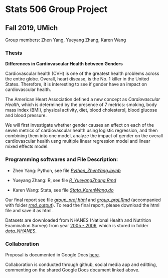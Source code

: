 # Stats 506 Group Project
## Fall 2019, UMich

Group members: Zhen Yang, Yueyang Zhang, Karen Wang

### Thesis

**Differences in Cardiovascular Health between Genders**

Cardiovascular health (CVH) is one of the greatest health problems across the entire globe. Overall, heart disease, is the No. 1 killer in the United States. Therefore, it is interesting to see if gender have an impact on cardiovascular health.

The American Heart Association defined a new concept as *Cardiovascular Health*, which is determined by the presence of 7 metrics: smoking, body mass index (BMI), physical activity, diet, blood cholesterol, blood glucose and blood pressure.

We will first investigate whether gender causes an effect on each of the seven metrics of cardiovascular health using logistic regression, and then combining them into one model, analyze the impact of gender on the overall cardiovascular health usng multiple linear regression model and linear mixed effects model.

### Programming softwares and File Description:

- Zhen Yang: Python, see file [*Python_ZhenYang.ipynb*](https://github.com/zhen-yang8/UMStats506_GroupProject/blob/master/Python_ZhenYang.ipynb)

- Yueyang Zhang: R, see file [*R_YueyangZhang.Rmd*](https://github.com/zhen-yang8/UMStats506_GroupProject/blob/master/R_YueyangZhang.Rmd)

- Karen Wang: Stata, see file [*Stata_KarenWang.do*](https://github.com/zhen-yang8/UMStats506_GroupProject/blob/master/Stata_KarenWang.do)

Our final report see file [*group_proj.html*](https://github.com/zhen-yang8/UMStats506_GroupProject/blob/master/group_proj.html) and [*group_proj.Rmd*](https://github.com/zhen-yang8/UMStats506_GroupProject/blob/master/group_proj.Rmd) (accompanied with folder [*rmd_output*](https://github.com/zhen-yang8/UMStats506_GroupProject/tree/master/rmd_output)). To read the final report, please download the html file and save it as html. 

Datasets are downloaded from NHANES (National Health and Nutrition Examination Survey) from year [2005 - 2006](https://wwwn.cdc.gov/nchs/nhanes/ContinuousNhanes/Default.aspx?BeginYear=2005), which is stored in folder [*data_NHANES*](https://github.com/zhen-yang8/UMStats506_GroupProject/tree/master/data_NHANES).



### Collaboration

Proposal is documented in Google Docs [here](https://docs.google.com/document/d/1iRX6u0wovKHre58j1p7ELH0KJ6YJyMJgX7yOnMS0kLY/edit#heading=h.pco182auas3).

Collaboration is conducted through github, social media app and editting, commenting on the shared Google Docs document linked above.
